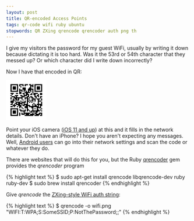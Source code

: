 ```yaml
---
layout: post
title: QR-encoded Access Points
tags: qr-code wifi ruby ubuntu
stopwords: QR ZXing qrencode qrencoder auth png th
---
```


I give my visitors the password for my guest WiFi, usually by writing
it down because dictating it is too hard. Was it the 53rd or 54th character
that they messed up? Or which character did I write down incorrectly?

Now I have that encoded in QR:

![WiFi QR code](/images/wifi-qr-code.png)

Point your iOS camera ([iOS 11 and up](https://developer.apple.com/videos/play/tech-talks/206/)) at this and it fills in the network details. Don't have
an iPhone? I hope you aren't expecting any messages. Well, [Android users](https://android.gadgethacks.com/how-to/easily-share-your-wi-fi-password-with-qr-code-your-android-phone-0183483/)
can go into their network settings and scan the code or whatever they do.

There are websites that will do this for you, but the Ruby [qrencoder](https://rubygems.org/gems/qrencoder/versions/1.4.1)
gem provides the *qrencoder* program

{% highlight text %}
$ sudo apt-get install qrencode libqrencode-dev ruby ruby-dev
$ sudo brew install qrencoder
{% endhighlight %}

Give *qrencode* the [ZXing-style WiFi auth string](https://github.com/zxing/zxing/wiki/Barcode-Contents#wifi-network-config-android):

{% highlight text %}
$ qrencode -o wifi.png "WIFI:T:WPA;S:SomeSSID;P:NotThePassword;;"
{% endhighlight %}
